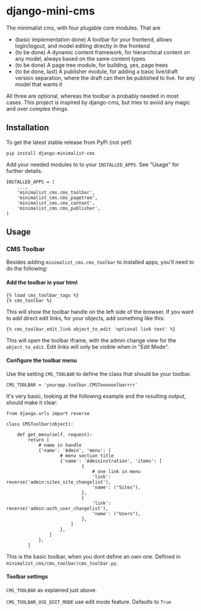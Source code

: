 # django-mini-cms

The minimalist cms, with four plugable core modules. That are

- (basic implementation done) A toolbar for your frontend, allows login/logout, and model editing directly in the frontend
- (to be done) A dynamic content framework, for hierarchical content on any model, always based on the same content types
- (to be done) A page tree module, for building, yes, page trees
- (to be done, last) A publisher module, for adding a basic live/draft version separation, where the draft can then be published to live. for any model that wants it

All three are optional, whereas the toolbar is probably needed in most cases. This project is inspired by django-cms, but tries to avoid any magic and over complex things.


## Installation

To get the latest stable release from PyPi (not yet!)

    pip install django-minimalist-cms

Add your needed modules to to your ``INSTALLED_APPS``. See "Usage" for further details.

    INSTALLED_APPS = (
        ...,
        'minimalist_cms.cms_toolbar',
        'minimalist_cms.cms_pagetree',
        'minimalist_cms.cms_content',
        'minimalist_cms.cms_publisher',
    )


## Usage

### CMS Toolbar

Besides adding `minimalist_cms.cms_toolbar` to installed apps, you'll need to do the following:

#### Add the toolbar in your html

    {% load cms_toolbar_tags %}
    {% cms_toolbar %}

This will show the toolbar handle on the left side of the browser. If you want to add direct edit links, 
for your objects, add something like this:

    {% cms_toolbar_edit_link object_to_edit 'optional link text' %}
    
This will open the toolbar iframe, with the admin change view for the `object_to_edit`. Edit links will 
only be visible when in "Edit Mode".

#### Configure the toolbar menu

Use the setting `CMS_TOOLBAR` to define the class that should be your toolbar.

    CMS_TOOLBAR = 'yourapp.toolbar.CMSToooooolbarrrr'
    
It's very basic, looking at the following example and the resulting output, should make it clear:

    from django.urls import reverse
    
    class CMSToolbar(object):
    
        def get_menu(self, request):
            return [
                # name in handle
                {'name': 'Admin', 'menu': [
                        # menu section title
                        {'name': 'Admininstration', 'items': [
                                {
                                    # one link in menu
                                    'link': reverse('admin:sites_site_changelist'),
                                    'name': ("Sites"),
                                },
                                {
                                    'link': reverse('admin:auth_user_changelist'),
                                    'name': ("Users"),
                                },
                            ]
                        },
                    ]
                },
            ]
            
This is the basic toolbar, when you dont define an own one. Defined in `minimalist_cms/cms_toolbar/cms_toolbar.py`.

#### Toolbar settings

`CMS_TOOLBAR` as explained just above.

`CMS_TOOLBAR_USE_EDIT_MODE` use edit mode feature. Defaults to `True`